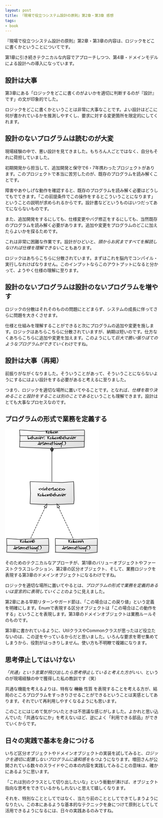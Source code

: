 ```yaml
---
layout: post
title: 『現場で役立つシステム設計の原則』第2章・第3章 感想
tags: 
- book
---
```


『現場で役立つシステム設計の原則』第2章・第3章の内容は、ロジックをどこに書くかということについてです。

第1章に引き続きテクニカルな内容でアプローチしつつ、第4章・ドメインモデルによる設計への導入になっています。

## 設計は大事

第3章にある「ロジックをどこに書くのがよいかを適切に判断するのが『設計』です」の文が印象的でした。

ロジックをどこに書くかということは非常に大事なことです。よい設計はどこに何が書かれているかを推測しやすくし、要求に対する変更箇所を限定的にしてくれます。

## 設計のないプログラムは読むのが大変

現場経験の中で、悪い設計を見てきました。もちろん人ごとではなく、自分もそれに荷担していました。

初期開発から担当して、追加開発と保守で6・7年携わったプロジェクトがあります。このプロジェクトで本当に苦労したのが、既存のプログラムを読み解くことです。

障害やあやしげな動作を確認すると、既存のプログラムを読み解く必要はどうしてもでてきます。「この前提条件でこの操作をするとこういうことになります」ということの説明が求められるからです。設計書などというものはいつだってあてにならないものです。

また、追加開発をするにしても、仕様変更やバグ修正をするにしても、当然既存のプログラムを読み解く必要があります。追加や変更をプログラムのどこに加えたらよいかを探るためです。

これは非常に困難な作業です。設計がひどいと、*頭からお尻まですべてを解読しなければ仕様を理解できない*こともあります。

ロジックはあちらこちらに分散されています。まずはこれを脳内でコンパイル・実行しなれけばなりません。このインプットならこのアウトプットになると分かって、ようやく仕様の理解に至ります。

## 設計のないプログラムは設計のないプログラムを増やす

ロジックの分散はそれそのものの問題にとどまらず、システムの成長に伴ってさらに問題を大きくさせます。

仕様と仕組みを理解することができると次にプログラムの追加や変更を施します。ロジックはあちらこちらに分散されていますが、納期は短いのです。仕方なくあちらこちらに追加や変更を加えます。このようにして*巨大で脆い張りぼてのようなプログラムができていく*わけですね。

## 設計は大事（再掲）

前振りがながくなりました。そういうことがあって、そういうことにならないようにするにはよい設計をする必要があると考えるに至りました。

つまり、ロジックを適切な場所に置いてやることです。となれば、*仕様を取り決めることと設計をすることは別のことである*ということも理解できます。設計はとても大事なプロセスなのです。

## プログラムの形式で業務を定義する

![区分オブジェクト](../images/posts/2018-04-17/class-diagram__kubun-object.png)

そのためのテクニカルなアプローチが、第1章のバリューオブジェクトやファーストクラスコレクション、第2章の区分オブジェクト、そして、業務ロジックを表現する第3章のドメインオブジェクトになるわけですね。

ロジックを適切な場所に置いてやるとは、*プログラムの形式で業務を定義的あるいは宣言的に表現していくこと*のように見えました。

第2章にある早期リターンやガード節は、「この場合はこの戻り値」という定義を明確にします。Enumで表現する区分オブジェクトは「この場合はこの動作をする」ということを表現します。第3章のドメインオブジェクトは業務ルールそのものです。

第3章に書かれているように、UtilクラスやCommonクラスが思ったほど役立たないのは、この逆をやっているからだと思いました。いろんな要求を寄せ集めてしまうから、役割がはっきりしません。使い方も不明瞭で複雑になります。

## 思考停止してはいけない

*「共通」という言葉が飛び出したら思考停止していると考えた方がいい*、というのが現場経験の中で獲得した私の教訓です（笑）

共通な機能を考えるよりは、特有な ~~機能~~ 性質 を表現することを考える方が、結局のところプログラムをすっきりさせることができるということは実感としてあります。それでいて再利用しやすくなるようにも思います。

このことにはじめて気がついたときは不思議な感じがしました。よかれと思い込んでいた「共通ななにか」を考えないほど、逆によく「利用できる部品」ができていくからです。

## 日々の実践で基本を身につける

いちど区分オブジェクトやドメインオブジェクトの実装を試してみると、*ロジックを適切に配置しないプログラムに違和感をもつ*ようになります。増田さんが公開されている数々のスライドやこの本の内容を実践してみることの意味は、確かにあるように思います。

「これは別のクラスとして切り出したいな」という衝動が沸けば、オブジェクト指向な思考をできているかもしれないと思えて嬉しくなります。

それを、特別なこととしてではなく、当たり前のこととしてできてしまうようになりたい。この本にあるような基本的なテクニックを身につけて原則としてして活用できるようになるには、日々の実践あるのみですね。

